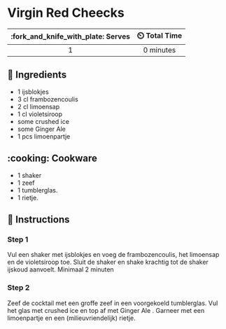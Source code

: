 # Virgin Red Cheecks

| :fork_and_knife_with_plate: Serves | :timer_clock: Total Time |
|:----------------------------------:|:-----------------------: |
| 1 | 0 minutes |

## :salt: Ingredients

- 1 ijsblokjes
- 3 cl frambozencoulis
- 2 cl limoensap
- 1 cl violetsiroop
- some crushed ice
- some Ginger Ale 
- 1 pcs limoenpartje

## :cooking: Cookware

- 1 shaker
- 1 zeef
- 1 tumblerglas.
- 1 rietje.

## :pencil: Instructions

### Step 1

Vul een shaker met ijsblokjes en voeg de frambozencoulis, het limoensap en de violetsiroop toe. Sluit de shaker en shake
krachtig tot de shaker ijskoud aanvoelt. Minimaal 2 minuten

### Step 2

Zeef de cocktail met een groffe zeef in een voorgekoeld tumblerglas. Vul het glas met crushed ice en top af met Ginger
Ale  . Garneer met een limoenpartje en een (milieuvriendelijk) rietje.
